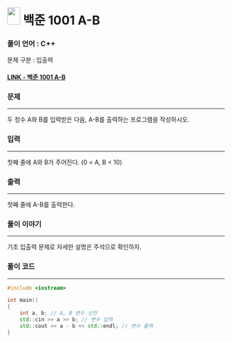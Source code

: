 
# <img src="https://d2gd6pc034wcta.cloudfront.net/tier/1.svg" width="30" height="40"> 백준 1001 A-B

### 풀이 언어 : C++

문제 구분 : 입출력
#### [LINK - 백준 1001 A-B](https://www.acmicpc.net/problem/1001)

### 문제
<hr>
두 정수 A와 B를 입력받은 다음, A-B를 출력하는 프로그램을 작성하시오.

### 입력
<hr>
첫째 줄에 A와 B가 주어진다. (0 < A, B < 10)


### 출력
<hr>
첫째 줄에 A-B를 출력한다.

### 풀이 이야기
<hr>
기초 입출력 문제로 자세한 설명은 주석으로 확인하자.

### 풀이 코드
<hr>

``` c++
#include <iostream>

int main()
{
    int a, b; // A, B 변수 선언
    std::cin >> a >> b; // 변수 입력
    std::cout << a - b << std::endl; // 변수 출력
}
```
